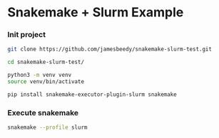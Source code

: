 # Snakemake + Slurm Example

### Init project
```bash
git clone https://github.com/jamesbeedy/snakemake-slurm-test.git

cd snakemake-slurm-test/

python3 -m venv venv
source venv/bin/activate

pip install snakemake-executor-plugin-slurm snakemake
```

### Execute snakemake
```bash
snakemake --profile slurm
```
